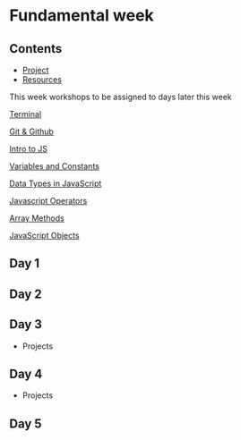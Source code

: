 # Fundamental week

## Contents

- [Project](./project.md)
- [Resources](./resources)

This week workshops to be assigned to days later this week

[Terminal](https://github.com/ali-7/terminal-ws)

[Git & Github](https://github.com/ali-7/git-and-github-ws)

[Intro to JS](https://github.com/gazaskygeeks/Fundamentals-course/blob/master/coursebook/Week%2004/session-09/intro-to-js.md)

[Variables and Constants](https://github.com/gazaskygeeks/Fundamentals-course/blob/master/coursebook/Week%2004/session-09/variables-and-constants.md)

[Data Types in JavaScript](https://github.com/gazaskygeeks/Fundamentals-course/blob/master/coursebook/Week%2004/session-09/data-types.md)

[Javascript Operators](https://github.com/gazaskygeeks/Fundamentals-course/blob/master/coursebook/Week%2004/session-10/operators.md)

[Array Methods](https://github.com/gazaskygeeks/Fundamentals-course/blob/master/coursebook/Week%2005/session-14/array-methods.md)

[JavaScript Objects](https://github.com/gazaskygeeks/Fundamentals-course/blob/master/coursebook/Week%2005/session-13/javascript-objects.md)

## Day 1

## Day 2

## Day 3

- Projects

## Day 4

- Projects

## Day 5
